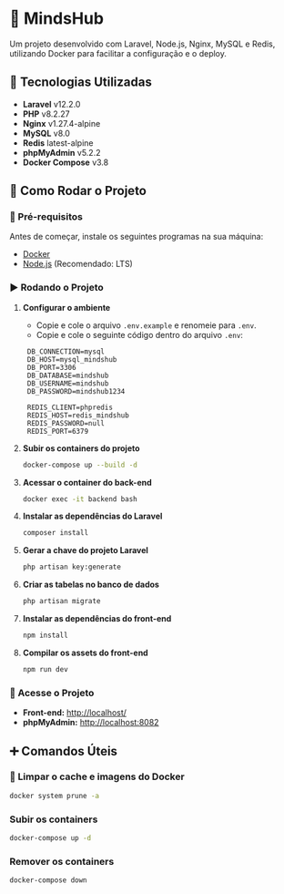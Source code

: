 # 🧠 MindsHub  

Um projeto desenvolvido com Laravel, Node.js, Nginx, MySQL e Redis, utilizando Docker para facilitar a configuração e o deploy.  

## 📌 Tecnologias Utilizadas  

- **Laravel** v12.2.0  
- **PHP** v8.2.27  
- **Nginx** v1.27.4-alpine  
- **MySQL** v8.0  
- **Redis** latest-alpine  
- **phpMyAdmin** v5.2.2  
- **Docker Compose** v3.8  

## 🚀 Como Rodar o Projeto  

### 🔧 Pré-requisitos  

Antes de começar, instale os seguintes programas na sua máquina:  

- [Docker](https://www.docker.com/)
- [Node.js](https://nodejs.org/) (Recomendado: LTS)

### ▶️ Rodando o Projeto  

1. **Configurar o ambiente**  
   - Copie e cole o arquivo `.env.example` e renomeie para `.env`.  
   - Copie e cole o seguinte código dentro do arquivo `.env`:  

   ```env
    DB_CONNECTION=mysql
    DB_HOST=mysql_mindshub
    DB_PORT=3306
    DB_DATABASE=mindshub
    DB_USERNAME=mindshub
    DB_PASSWORD=mindshub1234

    REDIS_CLIENT=phpredis
    REDIS_HOST=redis_mindshub
    REDIS_PASSWORD=null
    REDIS_PORT=6379
   ```

2. **Subir os containers do projeto**  
   ```bash
   docker-compose up --build -d
   ```

3. **Acessar o container do back-end**  
   ```bash
   docker exec -it backend bash
   ```

4. **Instalar as dependências do Laravel**  
   ```bash
   composer install
   ```

5. **Gerar a chave do projeto Laravel**  
   ```bash
   php artisan key:generate
   ```

6. **Criar as tabelas no banco de dados**  
   ```bash
   php artisan migrate
   ```

7. **Instalar as dependências do front-end**  
   ```bash
   npm install
   ```

8. **Compilar os assets do front-end**  
   ```bash
   npm run dev
   ```

### 🎯 Acesse o Projeto  

- **Front-end:** [http://localhost/](http://localhost/)  
- **phpMyAdmin:** [http://localhost:8082](http://localhost:8082)

## ➕ Comandos Úteis  

### 🔄 Limpar o cache e imagens do Docker  
```bash
docker system prune -a
```
### Subir os containers 
```bash
docker-compose up -d
```
### Remover os containers
```bash
docker-compose down
```
